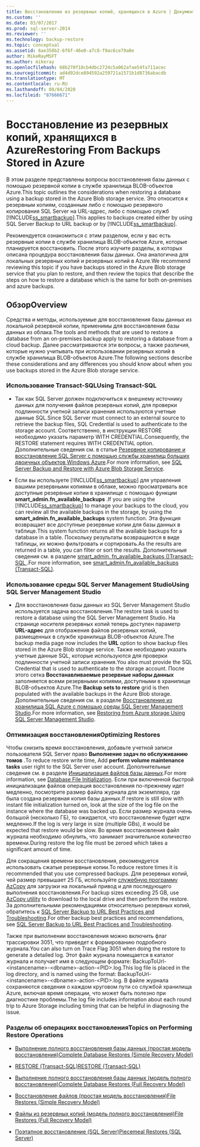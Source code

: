 ```yaml
---
title: Восстановление из резервных копий, хранящихся в Azure | Документация Майкрософт
ms.custom: ''
ms.date: 03/07/2017
ms.prod: sql-server-2014
ms.reviewer: ''
ms.technology: backup-restore
ms.topic: conceptual
ms.assetid: 6ae358b2-6f6f-46e0-a7c8-f9ac6ce79a0e
author: MikeRayMSFT
ms.author: mikeray
ms.openlocfilehash: 68b270f18cb4dbc2724c5a062afae54fa711acec
ms.sourcegitcommit: ad4d92dce894592a259721a1571b1d8736abacdb
ms.translationtype: MT
ms.contentlocale: ru-RU
ms.lasthandoff: 08/04/2020
ms.locfileid: "87666671"
---
```

# <a name="restoring-from-backups-stored-in-azure"></a><span data-ttu-id="10a0c-102">Восстановление из резервных копий, хранящихся в Azure</span><span class="sxs-lookup"><span data-stu-id="10a0c-102">Restoring From Backups Stored in Azure</span></span>
  <span data-ttu-id="10a0c-103">В этом разделе представлены вопросы восстановления базы данных с помощью резервной копии в службе хранилища BLOB-объектов Azure.</span><span class="sxs-lookup"><span data-stu-id="10a0c-103">This topic outlines the considerations when restoring a database using a backup stored in the Azure Blob storage service.</span></span> <span data-ttu-id="10a0c-104">Это относится к резервным копиям, созданным либо с помощью резервного копирования SQL Server на URL-адрес, либо с помощью служб [!INCLUDE[ss_smartbackup](../../includes/ss-smartbackup-md.md)].</span><span class="sxs-lookup"><span data-stu-id="10a0c-104">This applies to backups created either by using SQL Server Backup to URL backup or by [!INCLUDE[ss_smartbackup](../../includes/ss-smartbackup-md.md)].</span></span>  
  
 <span data-ttu-id="10a0c-105">Рекомендуется ознакомиться с этим разделом, если у вас есть резервные копии в службе хранилища BLOB-объектов Azure, которые планируется восстановить. После этого изучите разделы, в которых описана процедура восстановления базы данных. Она аналогична для локальных резервных копий и резервных копий в Azure.</span><span class="sxs-lookup"><span data-stu-id="10a0c-105">We recommend reviewing this topic if you have backups stored in the Azure Blob storage service that you plan to restore, and then review the topics that describe the steps on how to restore a database which is the same for both on-premises and azure backups.</span></span>  
  
## <a name="overview"></a><span data-ttu-id="10a0c-106">Обзор</span><span class="sxs-lookup"><span data-stu-id="10a0c-106">Overview</span></span>  
 <span data-ttu-id="10a0c-107">Средства и методы, используемые для восстановления базы данных из локальной резервной копии, применимы для восстановления базы данных из облака.</span><span class="sxs-lookup"><span data-stu-id="10a0c-107">The tools and methods that are used to restore a database from an on-premises backup apply to restoring a database from a cloud backup.</span></span>  <span data-ttu-id="10a0c-108">Далее рассматриваются эти вопросы, а также различия, которые нужно учитывать при использовании резервных копий в службе хранилища BLOB-объектов Azure.</span><span class="sxs-lookup"><span data-stu-id="10a0c-108">The following sections describe these considerations and any differences you should know about when you use backups stored in the Azure Blob storage service.</span></span>  
  
### <a name="using-transact-sql"></a><span data-ttu-id="10a0c-109">Использование Transact-SQL</span><span class="sxs-lookup"><span data-stu-id="10a0c-109">Using Transact-SQL</span></span>  
  
-   <span data-ttu-id="10a0c-110">Так как SQL Server должен подключиться к внешнему источнику данных для получения файлов резервных копий, для проверки подлинности учетной записи хранения используются учетные данные SQL.</span><span class="sxs-lookup"><span data-stu-id="10a0c-110">Since SQL Server must connect to an external source to retrieve the backup files, SQL Credential is used to authenticate to the storage account.</span></span> <span data-ttu-id="10a0c-111">Соответственно, в инструкции RESTORE необходимо указать параметр WITH CREDENTIAL.</span><span class="sxs-lookup"><span data-stu-id="10a0c-111">Consequently, the RESTORE statement requires WITH CREDENTIAL option.</span></span> <span data-ttu-id="10a0c-112">Дополнительные сведения см. в статье [Резервное копирование и восстановление SQL Server с помощью службы хранилищ больших двоичных объектов Windows Azure](sql-server-backup-and-restore-with-microsoft-azure-blob-storage-service.md).</span><span class="sxs-lookup"><span data-stu-id="10a0c-112">For more information, see [SQL Server Backup and Restore with Azure Blob Storage Service](sql-server-backup-and-restore-with-microsoft-azure-blob-storage-service.md).</span></span>  
  
-   <span data-ttu-id="10a0c-113">Если вы используете [!INCLUDE[ss_smartbackup](../../includes/ss-smartbackup-md.md)] для управления вашими резервными копиями в облаке, можно просматривать все доступные резервные копии в хранилище с помощью функции **smart_admin.fn_available_backups** .</span><span class="sxs-lookup"><span data-stu-id="10a0c-113">If you are using the [!INCLUDE[ss_smartbackup](../../includes/ss-smartbackup-md.md)] to manage your backups to the cloud, you can review all the available backups in the storage, by using the **smart_admin.fn_available_backups** system function.</span></span> <span data-ttu-id="10a0c-114">Эта функция возвращает все доступные резервные копии для базы данных в таблице.</span><span class="sxs-lookup"><span data-stu-id="10a0c-114">This system function returns all the available backups for a database in a table.</span></span> <span data-ttu-id="10a0c-115">Поскольку результаты возвращаются в виде таблицы, их можно фильтровать и сортировать.</span><span class="sxs-lookup"><span data-stu-id="10a0c-115">As the results are returned in a table, you can filter or sort the results.</span></span> <span data-ttu-id="10a0c-116">Дополнительные сведения см. в разделе [smart_admin. fn_available_backups &#40;&#41;Transact-SQL ](/sql/relational-databases/system-functions/managed-backup-fn-available-backups-transact-sql).</span><span class="sxs-lookup"><span data-stu-id="10a0c-116">For more information, see [smart_admin.fn_available_backups &#40;Transact-SQL&#41;](/sql/relational-databases/system-functions/managed-backup-fn-available-backups-transact-sql).</span></span>  
  
### <a name="using-sql-server-management-studio"></a><span data-ttu-id="10a0c-117">Использование среды SQL Server Management Studio</span><span class="sxs-lookup"><span data-stu-id="10a0c-117">Using SQL Server Management Studio</span></span>  
  
-   <span data-ttu-id="10a0c-118">Для восстановления базы данных из SQL Server Management Studio используется задача восстановления.</span><span class="sxs-lookup"><span data-stu-id="10a0c-118">The restore task is used to restore a database using the SQL Server Management Studio.</span></span> <span data-ttu-id="10a0c-119">На странице носителя резервных копий теперь доступен параметр **URL-адрес** для отображения файлов резервных копий, размещенных в службе хранилища BLOB-объектов Azure.</span><span class="sxs-lookup"><span data-stu-id="10a0c-119">The backup media page now includes the **URL** option to show backup files stored in the Azure Blob storage service.</span></span> <span data-ttu-id="10a0c-120">Также необходимо указать учетные данные SQL, которые используются для проверки подлинности учетной записи хранения.</span><span class="sxs-lookup"><span data-stu-id="10a0c-120">You also must provide the SQL Credential that is used to authenticate to the storage account.</span></span> <span data-ttu-id="10a0c-121">После этого сетка **Восстанавливаемые резервные наборы данных** заполняется всеми резервными копиями, доступными в хранилище BLOB-объектов Azure.</span><span class="sxs-lookup"><span data-stu-id="10a0c-121">The **Backup sets to restore** grid is then populated with the available backups in the Azure Blob storage.</span></span> <span data-ttu-id="10a0c-122">Дополнительные сведения см. в разделе [Восстановление из хранилища SQL Azure с помощью среды SQL Server Management Studio](sql-server-backup-to-url.md#RestoreSSMS).</span><span class="sxs-lookup"><span data-stu-id="10a0c-122">For more information, see [Restoring from Azure storage Using SQL Server Management Studio](sql-server-backup-to-url.md#RestoreSSMS).</span></span>  
  
### <a name="optimizing-restores"></a><span data-ttu-id="10a0c-123">Оптимизация восстановления</span><span class="sxs-lookup"><span data-stu-id="10a0c-123">Optimizing Restores</span></span>  
 <span data-ttu-id="10a0c-124">Чтобы снизить время восстановления, добавьте учетной записи пользователя SQL Server право **Выполнение задач по обслуживанию томов** .</span><span class="sxs-lookup"><span data-stu-id="10a0c-124">To reduce restore write time, Add **perform volume maintenance tasks** user right to the SQL Server user account.</span></span> <span data-ttu-id="10a0c-125">Дополнительные сведения см. в разделе [Инициализация файлов базы данных](https://go.microsoft.com/fwlink/?LinkId=271622).</span><span class="sxs-lookup"><span data-stu-id="10a0c-125">For more information, see [Database File Initialization](https://go.microsoft.com/fwlink/?LinkId=271622).</span></span> <span data-ttu-id="10a0c-126">Если при включенной быстрой инициализации файлов операция восстановления по-прежнему идет медленно, посмотрите размер файла журнала для экземпляра, где была создана резервная копия базы данных.</span><span class="sxs-lookup"><span data-stu-id="10a0c-126">If restore is still slow with instant file initialization turned on, look at the size of the log file on the instance where the database was backed up.</span></span> <span data-ttu-id="10a0c-127">Если размер журнала очень большой (несколько ГБ), то ожидается, что восстановление будет идти медленно.</span><span class="sxs-lookup"><span data-stu-id="10a0c-127">If the log is very large in size (multiple GBs), it would be expected that restore would be slow.</span></span> <span data-ttu-id="10a0c-128">Во время восстановления файл журнала необходимо обнулить, что занимает значительное количество времени.</span><span class="sxs-lookup"><span data-stu-id="10a0c-128">During restore the log file must be zeroed which takes a significant amount of time.</span></span>  
  
 <span data-ttu-id="10a0c-129">Для сокращения времени восстановления, рекомендуется использовать сжатые резервные копии.</span><span class="sxs-lookup"><span data-stu-id="10a0c-129">To reduce restore times it is recommended that you use compressed backups.</span></span>  <span data-ttu-id="10a0c-130">Для резервных копий, чей размер превышает 25 ГБ, используйте [служебную программу AzCopy](https://docs.microsoft.com/archive/blogs/windowsazurestorage/azcopy-uploadingdownloading-files-for-windows-azure-blobs) для загрузки на локальный привод и для последующего выполнения восстановления.</span><span class="sxs-lookup"><span data-stu-id="10a0c-130">For backup sizes exceeding 25 GB, use [AzCopy utility](https://docs.microsoft.com/archive/blogs/windowsazurestorage/azcopy-uploadingdownloading-files-for-windows-azure-blobs) to download to the local drive and then perform the restore.</span></span> <span data-ttu-id="10a0c-131">За дополнительными рекомендациями относительно резервных копий, обратитесь к [SQL Server Backup to URL Best Practices and Troubleshooting](sql-server-backup-to-url-best-practices-and-troubleshooting.md).</span><span class="sxs-lookup"><span data-stu-id="10a0c-131">For other backup best practices and recommendations, see [SQL Server Backup to URL Best Practices and Troubleshooting](sql-server-backup-to-url-best-practices-and-troubleshooting.md).</span></span>  
  
 <span data-ttu-id="10a0c-132">Также при выполнении восстановления можно включить флаг трассировки 3051, что приведет к формированию подробного журнала.</span><span class="sxs-lookup"><span data-stu-id="10a0c-132">You can also turn on Trace Flag 3051 when doing the restore to generate a detailed log.</span></span> <span data-ttu-id="10a0c-133">Этот файл журнала помещается в каталог журнала и получает имя в следующем формате: BackupToUrl-\<instancename>-\<dbname>-action-\<PID>.log.</span><span class="sxs-lookup"><span data-stu-id="10a0c-133">This log file is placed in the log directory, and is named using the format: BackupToUrl-\<instancename>-\<dbname>-action-\<PID>.log.</span></span> <span data-ttu-id="10a0c-134">В файле журнала сохраняются сведения о каждом круговом пути со службой хранилища Azure, включая время операции, что может быть полезно при диагностике проблемы.</span><span class="sxs-lookup"><span data-stu-id="10a0c-134">The log file includes information about each round trip to Azure Storage including timing that can be helpful in diagnosing the issue.</span></span>  
  
### <a name="topics-on-performing-restore-operations"></a><span data-ttu-id="10a0c-135">Разделы об операциях восстановления</span><span class="sxs-lookup"><span data-stu-id="10a0c-135">Topics on Performing Restore Operations</span></span>  
  
-   [<span data-ttu-id="10a0c-136">Выполнение полного восстановления базы данных (простая модель восстановления)</span><span class="sxs-lookup"><span data-stu-id="10a0c-136">Complete Database Restores &#40;Simple Recovery Model&#41;</span></span>](complete-database-restores-simple-recovery-model.md)  
  
-   [<span data-ttu-id="10a0c-137">RESTORE (Transact-SQL)</span><span class="sxs-lookup"><span data-stu-id="10a0c-137">RESTORE &#40;Transact-SQL&#41;</span></span>](/sql/t-sql/statements/restore-statements-transact-sql)  
  
-   [<span data-ttu-id="10a0c-138">Выполнение полного восстановления базы данных (модель полного восстановления)</span><span class="sxs-lookup"><span data-stu-id="10a0c-138">Complete Database Restores &#40;Full Recovery Model&#41;</span></span>](complete-database-restores-full-recovery-model.md)  
  
-   [<span data-ttu-id="10a0c-139">Восстановление файлов (простая модель восстановления)</span><span class="sxs-lookup"><span data-stu-id="10a0c-139">File Restores &#40;Simple Recovery Model&#41;</span></span>](file-restores-simple-recovery-model.md)  
  
-   [<span data-ttu-id="10a0c-140">Файлы из резервных копий (модель полного восстановления)</span><span class="sxs-lookup"><span data-stu-id="10a0c-140">File Restores &#40;Full Recovery Model&#41;</span></span>](file-restores-full-recovery-model.md)  
  
-   [<span data-ttu-id="10a0c-141">Поэтапное восстановление (SQL Server)</span><span class="sxs-lookup"><span data-stu-id="10a0c-141">Piecemeal Restores &#40;SQL Server&#41;</span></span>](piecemeal-restores-sql-server.md)  
  
  
